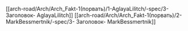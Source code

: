 [[arch-road/Arch/Arch_Fakt-1(порвать)/1-AglayaLilitch/-spec/3- Заголовок- AglayaLilitch]]
[[arch-road/Arch/Arch_Fakt-1(порвать)/2-MarkBessmertnik/-spec/3- Заголовок- MarkBessmertnik]]
